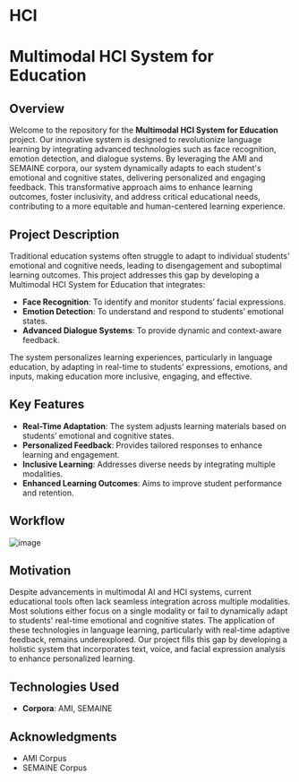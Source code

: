 # HCI

# Multimodal HCI System for Education

## Overview

Welcome to the repository for the **Multimodal HCI System for Education** project. Our innovative system is designed to revolutionize language learning by integrating advanced technologies such as face recognition, emotion detection, and dialogue systems. By leveraging the AMI and SEMAINE corpora, our system dynamically adapts to each student's emotional and cognitive states, delivering personalized and engaging feedback. This transformative approach aims to enhance learning outcomes, foster inclusivity, and address critical educational needs, contributing to a more equitable and human-centered learning experience.

## Project Description

Traditional education systems often struggle to adapt to individual students' emotional and cognitive needs, leading to disengagement and suboptimal learning outcomes. This project addresses this gap by developing a Multimodal HCI System for Education that integrates:

- **Face Recognition**: To identify and monitor students’ facial expressions.
- **Emotion Detection**: To understand and respond to students’ emotional states.
- **Advanced Dialogue Systems**: To provide dynamic and context-aware feedback.

The system personalizes learning experiences, particularly in language education, by adapting in real-time to students’ expressions, emotions, and inputs, making education more inclusive, engaging, and effective.

## Key Features

- **Real-Time Adaptation**: The system adjusts learning materials based on students’ emotional and cognitive states.
- **Personalized Feedback**: Provides tailored responses to enhance learning and engagement.
- **Inclusive Learning**: Addresses diverse needs by integrating multiple modalities.
- **Enhanced Learning Outcomes**: Aims to improve student performance and retention.

## Workflow

![image](https://github.com/user-attachments/assets/bbe3c17d-f666-4651-9a8f-56e0053459c2)



## Motivation

Despite advancements in multimodal AI and HCI systems, current educational tools often lack seamless integration across multiple modalities. Most solutions either focus on a single modality or fail to dynamically adapt to students' real-time emotional and cognitive states. The application of these technologies in language learning, particularly with real-time adaptive feedback, remains underexplored. Our project fills this gap by developing a holistic system that incorporates text, voice, and facial expression analysis to enhance personalized learning.

## Technologies Used
- **Corpora**: AMI, SEMAINE

## Acknowledgments

- AMI Corpus
- SEMAINE Corpus
